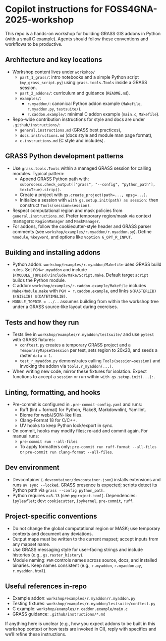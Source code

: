 # Copilot instructions for FOSS4GNA-2025-workshop

This repo is a hands-on workshop for building GRASS GIS addons in Python (with a small C example). Agents should follow these conventions and workflows to be productive.

## Architecture and key locations

- Workshop content lives under `workshop/`
  - `part_1_grass/`: intro notebooks and a simple Python script (`my_grass_script.py`) using `grass.tools.Tools` inside a GRASS session.
  - `part_2_addons/`: curriculum and guidance (`README.md`).
  - `examples/`:
    - `r.myaddon/`: canonical Python addon example (`Makefile`, `r.myaddon.py`, `testsuite/`).
    - `r.caddon.example/`: minimal C addon example (`main.c`, `Makefile`).
- Repo-wide contribution instructions for style and docs are under `.github/instructions/`:
  - `general.instructions.md` (GRASS best practices),
  - `docs.instructions.md` (docs style and module man page format),
  - `c.instructions.md` (C style and includes).

## GRASS Python development patterns

- Use `grass.tools.Tools` within a managed GRASS session for calling modules. Typical pattern:
  - Append GRASS Python path with: `subprocess.check_output(["grass", "--config", "python_path"], text=True).strip()`.
  - Create a project with `gs.create_project(path=..., epsg=...)`.
  - Initialize a session with `with gs.setup.init(path) as session:` then construct `Tools(session=session)`.
- Respect computational region and mask policies from `general.instructions.md`. Prefer temporary region/mask via context managers: `RegionManager` and `MaskManager`.
- For addons, follow the cookiecutter-style header and GRASS parser comments (see `workshop/examples/r.myaddon/r.myaddon.py`). Define `%module`, `%keyword`, and options like `%option G_OPT_R_INPUT`.

## Building and installing addons

- Python addon: `workshop/examples/r.myaddon/Makefile` uses GRASS build rules. Set `PGM=r.myaddon` and include `$(MODULE_TOPDIR)/include/Make/Script.make`. Default target `script` builds the Python module.
- C addon: `workshop/examples/r.caddon.example/Makefile` includes `Make/Module.make` with `PGM = r.caddon.example`, and links `$(RASTERLIB) $(GISLIB) $(DATETIMELIB)`.
- `MODULE_TOPDIR = ../..` assumes building from within the workshop tree under a GRASS source-like layout during exercises.

## Tests and how they run

- Tests live in `workshop/examples/r.myaddon/testsuite/` and use `pytest` with GRASS fixtures:
  - `conftest.py` creates a temporary GRASS project and a `TemporaryMapsetSession` per test, sets region to 20x20, and seeds a raster `data = 1`.
  - `test_r_myaddon.py` demonstrates calling `Tools(session=session)` and invoking the addon via `tools.r_myaddon(...)`.
- When writing new code, mirror these fixtures for isolation. Expect functions to accept a `session` or run within `with gs.setup.init(...):`.

## Linting, formatting, and hooks

- Pre-commit is configured in `.pre-commit-config.yaml` and runs:
  - Ruff (lint + format) for Python, Flake8, Markdownlint, Yamllint.
  - Biome for web/JSON-like files.
  - Clang-Format 18 for C/C++.
  - UV hooks to keep Python lock/export in sync.
- On commit, hooks may modify files; re-add and commit again. For manual runs:
  - `pre-commit run --all-files`
  - To apply formatters only: `pre-commit run ruff-format --all-files` or `pre-commit run clang-format --all-files`.

## Dev environment

- Devcontainer (`.devcontainer/devcontainer.json`) installs extensions and runs `uv sync --locked`. GRASS presence is expected; scripts detect its Python path via `grass --config python_path`.
- Python requires `>=3.13` (see `pyproject.toml`). Dependencies: `ipyleaflet`; dev: `cookiecutter`, `ipykernel`, `pre-commit`, `ruff`.

## Project-specific conventions

- Do not change the global computational region or MASK; use temporary contexts and document any deviations.
- Output maps must be written to the current mapset; accept inputs from any mapset name.
- Use GRASS messaging style for user-facing strings and include histories (e.g., `gs.raster_history`).
- Module naming: `PGM` controls names across source, docs, and installed binaries. Keep names consistent (e.g., `r.myaddon`, `r.myaddon.py`, `r.myaddon.html`).

## Useful references in-repo

- Example addon: `workshop/examples/r.myaddon/r.myaddon.py`
- Testing fixtures: `workshop/examples/r.myaddon/testsuite/conftest.py`
- C example: `workshop/examples/r.caddon.example/main.c`
- GRASS guidance: `.github/instructions/*.md`

If anything here is unclear (e.g., how you expect addons to be built in this workshop context or how tests are invoked in CI), reply with specifics and we’ll refine these instructions.
